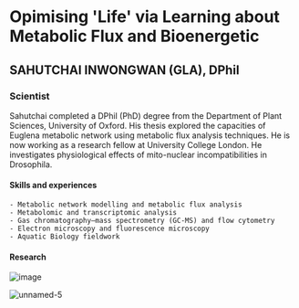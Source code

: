 # Opimising 'Life' via Learning about Metabolic Flux and Bioenergetic 
## SAHUTCHAI INWONGWAN (GLA), DPhil
### Scientist  

Sahutchai completed a DPhil (PhD) degree from the Department of Plant Sciences, University of Oxford. 
His thesis explored the capacities of Euglena metabolic network using metabolic flux analysis techniques. 
He is now working as a research fellow at University College London. 
He investigates physiological effects of mito-nuclear incompatibilities in Drosophila.


#### Skills and experiences
```
- Metabolic network modelling and metabolic flux analysis
- Metabolomic and transcriptomic analysis
- Gas chromatography–mass spectrometry (GC-MS) and flow cytometry
- Electron microscopy and fluorescence microscopy 
- Aquatic Biology fieldwork
```

#### Research

![image](https://user-images.githubusercontent.com/77986547/166148802-3c007cad-c7c6-4a68-8932-6bcd3de69fe4.png)



![unnamed-5](https://user-images.githubusercontent.com/77986547/166148973-b247c06c-0b85-4042-a590-12fdbff6ca1e.jpg)

